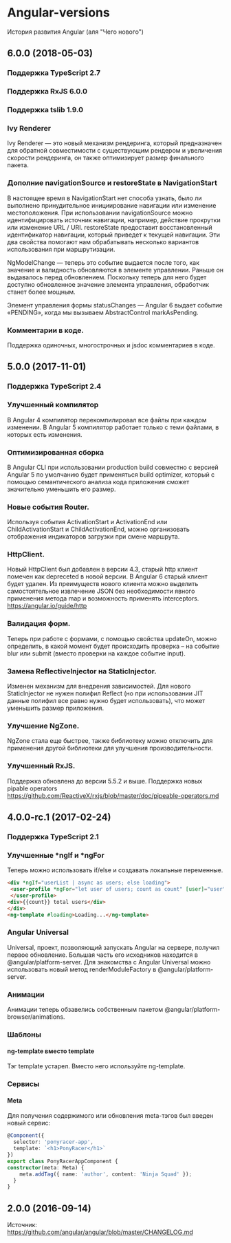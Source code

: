 # Angular-versions
История развития Angular (аля "Чего нового")

## 6.0.0 (2018-05-03)
### Поддержка TypeScript 2.7
### Поддержка RxJS 6.0.0
### Поддержка tslib 1.9.0
### Ivy Renderer
Ivy Renderer — это новый механизм рендеринга, который предназначен для обратной совместимости с существующим рендером и увеличения скорости рендеринга, он также оптимизирует размер финального пакета.
### Дополние navigationSource и restoreState в NavigationStart
В настоящее время в NavigationStart нет способа узнать, было ли выполнено принудительное инициирование навигации или изменение местоположения. При использовании navigationSource можно идентифицировать источник навигации, например, действие прокрутки или изменение URL / URI. restoreState предоставит восстановленный идентификатор навигации, который приведет к текущей навигации. Эти два свойства помогают нам обрабатывать несколько вариантов использования при маршрутизации.

NgModelChange — теперь это событие выдается после того, как значение и валидность обновляются в элементе управлении. Раньше он выдавалось перед обновлением. Поскольку теперь для него будет доступно обновленное значение элемента управления, обработчик станет более мощным.

Элемент управления формы statusChanges — Angular 6 выдает событие «PENDING», когда мы вызываем AbstractControl markAsPending.
### Комментарии в коде.
Поддержка одиночных, многострочных и jsdoc комментариев в коде.
### 
### 
### 
### 
### 
### 
## 5.0.0 (2017-11-01)
### Поддержка TypeScript 2.4
### Улучшенный компилятор
В Angular 4 компилятор перекомпилировал все файлы при каждом изменении. В Angular 5 компилятор работает только с теми файлами, в которых есть изменения.
### Оптимизированная сборка
В Angular CLI при использовании production build совместно с версией Angular 5 по умолчанию будет применяться build optimizer, который с помощью семантического анализа кода приложения сможет значительно уменьшить его размер.
### Новые события Router.
Используя события ActivationStart и ActivationEnd или ChildActivationStart и ChildActivationEnd, можно организовать отображения индикаторов загрузки при смене маршрута.
### HttpClient.
Новый HttpClient был добавлен в версии 4.3, старый http клиент помечен как depreceted в новой версии. В Angular 6 старый клиент будет удален. Из преимуществ нового клиента можно выделить самостоятельное извлечение JSON без необходимости явного применения метода map и возможность применять interceptors. https://angular.io/guide/http
### Валидация форм.
Теперь при работе с формами, c помощью свойства updateOn, можно определить, в какой момент будет происходить проверка – на событие blur или submit (вместо проверки на каждое событие input).
### Замена ReflectiveInjector на StaticInjector.
Изменен механизм для внедрения зависимостей. Для нового StaticInjector не нужен полифил Reflect (но при использовании JIT данные полифил все равно нужно будет использовать), что может уменьшить размер приложения.
### Улучшение NgZone.
NgZone стала еще быстрее, также библиотеку можно отключить для применения другой библиотеки для улучшения производительности.
### Улучшенный RxJS.
Поддержка обновлена до версии 5.5.2 и выше. Поддержка новых pipable operators https://github.com/ReactiveX/rxjs/blob/master/doc/pipeable-operators.md
## 4.0.0-rc.1 (2017-02-24)
### Поддержка TypeScript 2.1
### Улучшенные *ngIf и *ngFor
Теперь можно использовать if/else и создавать локальные переменные.
```html
<div *ngIf="userList | async as users; else loading">
 <user-profile *ngFor="let user of users; count as count" [user]="user">
 </user-profile>
<div>{{count}} total users</div>
</div>
<ng-template #loading>Loading...</ng-template>
```
### Angular Universal
Universal, проект, позволяющий запускать Angular на сервере, получил первое обновление. Большая часть его исходников находится в @angular/platform-server. Для знакомства с Angular Universal можно использовать новый метод renderModuleFactory в @angular/platform-server.
### Анимации
Анимации теперь обзавелись собственным пакетом @angular/platform-browser/animations.
### Шаблоны
#### ng-template вместо template
Тэг template устарел. Вместо него используйте ng-template.
### Сервисы
#### Meta
Для получения содержимого или обновления meta-тэгов был введен новый сервис:
```typescript
@Component({
  selector: 'ponyracer-app',
  template: `<h1>PonyRacer</h1>`
})
export class PonyRacerAppComponent {
constructor(meta: Meta) {
    meta.addTag({ name: 'author', content: 'Ninja Squad' });
  }
}
```
## 2.0.0 (2016-09-14)

Источник: https://github.com/angular/angular/blob/master/CHANGELOG.md
